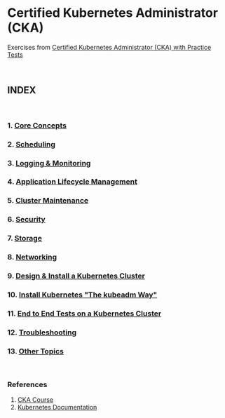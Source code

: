 # Certified Kubernetes Administrator (CKA)

Exercises from [Certified Kubernetes Administrator (CKA) with Practice Tests](https://www.udemy.com/course/certified-kubernetes-administrator-with-practice-tests/)

<br/>

## INDEX

<br/>

### 1. [Core Concepts](./docs/CORE_CONCEPTS.md)

### 2. [Scheduling](./docs/SCHEDULING.md)

### 3. [Logging & Monitoring](./docs/LOGGING_MONITORING.md)

### 4. [Application Lifecycle Management](./docs/LIFECYCLE_MANAGEMENT.md)

### 5. [Cluster Maintenance](./docs/CLUSTER_MAINTENANCE.md)

### 6. [Security](./docs/SECURITY.md)

### 7. [Storage](./docs/STORAGE.md)

### 8. [Networking](./docs/NETWORKING.md)

### 9. [Design & Install a Kubernetes Cluster](./docs/DESIGN_INSTALL_CLUSTER.md)

### 10. [Install Kubernetes "The kubeadm Way"](./docs/KUBEADM.md)

### 11. [End to End Tests on a Kubernetes Cluster](./docs/END_TO_END_TEST.md)

### 12. [Troubleshooting](./docs/TROUBLESHOOTING.md)

### 13. [Other Topics](./docs/OTHER.md)

<br/>

### References

1. [CKA Course](https://github.com/kodekloudhub/certified-kubernetes-administrator-course/tree/master/docs/)
2. [Kubernetes Documentation](https://kubernetes.io/it/docs/home/)
